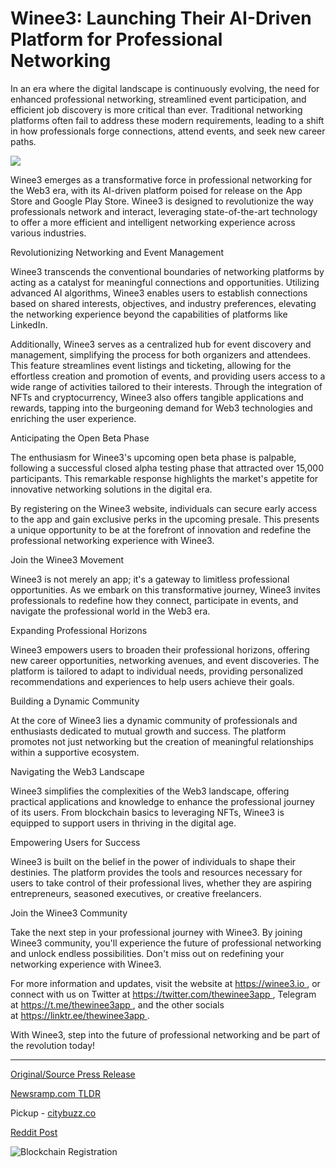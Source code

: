 # Winee3: Launching Their AI-Driven Platform for Professional Networking

In an era where the digital landscape is continuously evolving, the need for enhanced professional networking, streamlined event participation, and efficient job discovery is more critical than ever. Traditional networking platforms often fail to address these modern requirements, leading to a shift in how professionals forge connections, attend events, and seek new career paths.

![](https://api.blockchainwire.io/uploads/Proleoio/editor_image/5164238c-cda2-4d0b-a9d7-f5b5839f8f09.png)

Winee3 emerges as a transformative force in professional networking for the Web3 era, with its AI-driven platform poised for release on the App Store and Google Play Store. Winee3 is designed to revolutionize the way professionals network and interact, leveraging state-of-the-art technology to offer a more efficient and intelligent networking experience across various industries.

Revolutionizing Networking and Event Management

Winee3 transcends the conventional boundaries of networking platforms by acting as a catalyst for meaningful connections and opportunities. Utilizing advanced AI algorithms, Winee3 enables users to establish connections based on shared interests, objectives, and industry preferences, elevating the networking experience beyond the capabilities of platforms like LinkedIn.

Additionally, Winee3 serves as a centralized hub for event discovery and management, simplifying the process for both organizers and attendees. This feature streamlines event listings and ticketing, allowing for the effortless creation and promotion of events, and providing users access to a wide range of activities tailored to their interests. Through the integration of NFTs and cryptocurrency, Winee3 also offers tangible applications and rewards, tapping into the burgeoning demand for Web3 technologies and enriching the user experience.

Anticipating the Open Beta Phase

The enthusiasm for Winee3's upcoming open beta phase is palpable, following a successful closed alpha testing phase that attracted over 15,000 participants. This remarkable response highlights the market's appetite for innovative networking solutions in the digital era.

By registering on the Winee3 website, individuals can secure early access to the app and gain exclusive perks in the upcoming presale. This presents a unique opportunity to be at the forefront of innovation and redefine the professional networking experience with Winee3.

Join the Winee3 Movement

Winee3 is not merely an app; it's a gateway to limitless professional opportunities. As we embark on this transformative journey, Winee3 invites professionals to redefine how they connect, participate in events, and navigate the professional world in the Web3 era.

Expanding Professional Horizons

Winee3 empowers users to broaden their professional horizons, offering new career opportunities, networking avenues, and event discoveries. The platform is tailored to adapt to individual needs, providing personalized recommendations and experiences to help users achieve their goals.

Building a Dynamic Community

At the core of Winee3 lies a dynamic community of professionals and enthusiasts dedicated to mutual growth and success. The platform promotes not just networking but the creation of meaningful relationships within a supportive ecosystem.

Navigating the Web3 Landscape

Winee3 simplifies the complexities of the Web3 landscape, offering practical applications and knowledge to enhance the professional journey of its users. From blockchain basics to leveraging NFTs, Winee3 is equipped to support users in thriving in the digital age.

Empowering Users for Success

Winee3 is built on the belief in the power of individuals to shape their destinies. The platform provides the tools and resources necessary for users to take control of their professional lives, whether they are aspiring entrepreneurs, seasoned executives, or creative freelancers.

Join the Winee3 Community

Take the next step in your professional journey with Winee3. By joining Winee3 community, you'll experience the future of professional networking and unlock endless possibilities. Don't miss out on redefining your networking experience with Winee3.

For more information and updates, visit the website at https://winee3.io , or connect with us on Twitter at https://twitter.com/thewinee3app , Telegram at https://t.me/thewinee3app , and the other socials at https://linktr.ee/thewinee3app .

With Winee3, step into the future of professional networking and be part of the revolution today! 

---

[Original/Source Press Release](https://blockchainwire.io/press-release/winee3-launching-their-ai-driven-platform-for-professional-networking)
                    

[Newsramp.com TLDR](https://newsramp.com/curated-news/winee3-revolutionizing-professional-networking-for-the-web3-era/233a95c7cb3476b8e222c15b6058aa8c) 


Pickup - [citybuzz.co](https://citybuzz.co/2024/02/19/winee3-revolutionizing-professional-networking-in-the-web3-era)
 



[Reddit Post](https://www.reddit.com/r/Business_NewsRamp/comments/1avwz18/winee3_revolutionizing_professional_networking/) 



![Blockchain Registration](https://cdn.newsramp.app/blockchainwire/qrcode/242/19/zestyneX.webp)
